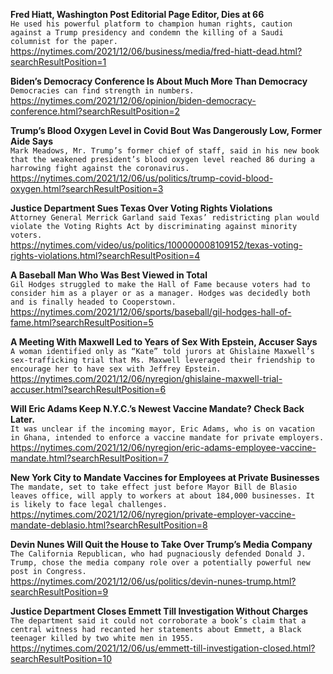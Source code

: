 **Fred Hiatt, Washington Post Editorial Page Editor, Dies at 66**\
`He used his powerful platform to champion human rights, caution against a Trump presidency and condemn the killing of a Saudi columnist for the paper.`\
https://nytimes.com/2021/12/06/business/media/fred-hiatt-dead.html?searchResultPosition=1

**Biden’s Democracy Conference Is About Much More Than Democracy**\
`Democracies can find strength in numbers.`\
https://nytimes.com/2021/12/06/opinion/biden-democracy-conference.html?searchResultPosition=2

**Trump’s Blood Oxygen Level in Covid Bout Was Dangerously Low, Former Aide Says**\
`Mark Meadows, Mr. Trump’s former chief of staff, said in his new book that the weakened president’s blood oxygen level reached 86 during a harrowing fight against the coronavirus.`\
https://nytimes.com/2021/12/06/us/politics/trump-covid-blood-oxygen.html?searchResultPosition=3

**Justice Department Sues Texas Over Voting Rights Violations**\
`Attorney General Merrick Garland said Texas’ redistricting plan would violate the Voting Rights Act by discriminating against minority voters.`\
https://nytimes.com/video/us/politics/100000008109152/texas-voting-rights-violations.html?searchResultPosition=4

**A Baseball Man Who Was Best Viewed in Total**\
`Gil Hodges struggled to make the Hall of Fame because voters had to consider him as a player or as a manager. Hodges was decidedly both and is finally headed to Cooperstown.`\
https://nytimes.com/2021/12/06/sports/baseball/gil-hodges-hall-of-fame.html?searchResultPosition=5

**A Meeting With Maxwell Led to Years of Sex With Epstein, Accuser Says**\
`A woman identified only as “Kate” told jurors at Ghislaine Maxwell’s sex-trafficking trial that Ms. Maxwell leveraged their friendship to encourage her to have sex with Jeffrey Epstein.`\
https://nytimes.com/2021/12/06/nyregion/ghislaine-maxwell-trial-accuser.html?searchResultPosition=6

**Will Eric Adams Keep N.Y.C.’s Newest Vaccine Mandate? Check Back Later.**\
`It was unclear if the incoming mayor, Eric Adams, who is on vacation in Ghana, intended to enforce a vaccine mandate for private employers.`\
https://nytimes.com/2021/12/06/nyregion/eric-adams-employee-vaccine-mandate.html?searchResultPosition=7

**New York City to Mandate Vaccines for Employees at Private Businesses**\
`The mandate, set to take effect just before Mayor Bill de Blasio leaves office, will apply to workers at about 184,000 businesses. It is likely to face legal challenges.`\
https://nytimes.com/2021/12/06/nyregion/private-employer-vaccine-mandate-deblasio.html?searchResultPosition=8

**Devin Nunes Will Quit the House to Take Over Trump’s Media Company**\
`The California Republican, who had pugnaciously defended Donald J. Trump, chose the media company role over a potentially powerful new post in Congress.`\
https://nytimes.com/2021/12/06/us/politics/devin-nunes-trump.html?searchResultPosition=9

**Justice Department Closes Emmett Till Investigation Without Charges**\
`The department said it could not corroborate a book’s claim that a central witness had recanted her statements about Emmett, a Black teenager killed by two white men in 1955.`\
https://nytimes.com/2021/12/06/us/emmett-till-investigation-closed.html?searchResultPosition=10

